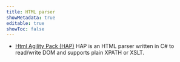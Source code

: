 ```yaml
---
title: HTML parser
showMetadata: true
editable: true
showToc: false
---
```


- [Html Agility Pack (HAP)](https://github.com/zzzprojects/html-agility-pack) HAP is an HTML parser written in C# to read/write DOM and supports plain XPATH or XSLT.
